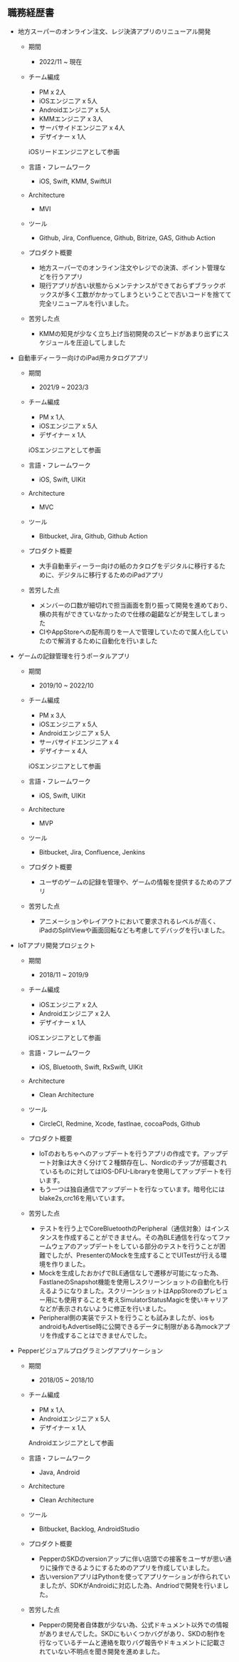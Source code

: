 ## 職務経歴書

- 地方スーパーのオンライン注文、レジ決済アプリのリニューアル開発
  - 期間
    - 2022/11 ~ 現在
  - チーム編成
    - PM x 2人
    - iOSエンジニア x 5人
    - Androidエンジニア x 5人
    - KMMエンジニア x 3人
    - サーバサイドエンジニア x 4人
    - デザイナー x 1人

    iOSリードエンジニアとして参画
    
  - 言語・フレームワーク
      - iOS, Swift, KMM, SwiftUI
  - Architecture
    - MVI
  - ツール
    - Github, Jira, Confluence, Github, Bitrize, GAS, Github Action
  - プロダクト概要
    - 地方スーパーでのオンライン注文やレジでの決済、ポイント管理などを行うアプリ
    - 現行アプリが古い状態からメンテナンスができておらずブラックボックスが多く工数がかかってしまうということで古いコードを捨てて完全リニューアルを行いました。
  - 苦労した点
    - KMMの知見が少なく立ち上げ当初開発のスピードがあまり出ずにスケジュールを圧迫してしました

- 自動車ディーラー向けのiPad用カタログアプリ
  - 期間
    - 2021/9 ~ 2023/3
  - チーム編成
    - PM x 1人
    - iOSエンジニア x 5人
    - デザイナー x 1人

    iOSエンジニアとして参画
    
  - 言語・フレームワーク
      - iOS, Swift, UIKit
  - Architecture
    - MVC
  - ツール
    - Bitbucket, Jira, Github, Github Action
  - プロダクト概要
    - 大手自動車ディーラー向けの紙のカタログをデジタルに移行するために、デジタルに移行するためのiPadアプリ
  - 苦労した点
    - メンバーの口数が細切れで担当画面を割り振って開発を進めており、横の共有ができていなかったので仕様の齟齬などが発生してしまった
    - CIやAppStoreへの配布周りを一人で管理していたので属人化していたので解消するために自動化を行いました

- ゲームの記録管理を行うポータルアプリ
  - 期間
    - 2019/10 ~ 2022/10
  - チーム編成
    - PM x 3人
    - iOSエンジニア x 5人
    - Androidエンジニア x 5人
    - サーバサイドエンジニア x 4
    - デザイナー x 4人

    iOSエンジニアとして参画

  - 言語・フレームワーク
      - iOS, Swift, UIKit
  - Architecture
    - MVP
  - ツール
    - Bitbucket, Jira, Confluence, Jenkins
  - プロダクト概要
    - ユーザのゲームの記録を管理や、ゲームの情報を提供するためのアプリ
  - 苦労した点
    - アニメーションやレイアウトにおいて要求されるレベルが高く、iPadのSplitViewや画面回転なども考慮してデバッグを行いました。

- IoTアプリ開発プロジェクト
  - 期間
    - 2018/11 ~ 2019/9
  - チーム編成
    - iOSエンジニア x 2人
    - Androidエンジニア x 2人
    - デザイナー x 1人

    iOSエンジニアとして参画

  - 言語・フレームワーク
      - iOS, Bluetooth, Swift, RxSwift, UIKit
  - Architecture
    - Clean Architecture
  - ツール
    - CircleCI, Redmine, Xcode, fastlnae, cocoaPods, Github
  - プロダクト概要
    - IoTのおもちゃへのアップデートを行うアプリの作成です。アップデート対象は大きく分けて２種類存在し、Nordicのチップが搭載されているものに対してはIOS-DFU-Libraryを使用してアップデートを行います。
    - もう一つは独自通信でアップデートを行なっています。暗号化にはblake2s,crc16を用いています。
  - 苦労した点
    - テストを行う上でCoreBluetoothのPeripheral（通信対象）はインスタンスを作成することができません。その為BLE通信を行なってファームウェアのアップデートをしている部分のテストを行うことが困難でしたが、PresenterのMockを生成することでUITestが行える環境を作りました。
    - Mockを生成したおかげでBLE通信なしで遷移が可能になった為、FastlaneのSnapshot機能を使用しスクリーンショットの自動化も行えるようになりました。スクリーンショットはAppStoreのプレビュー用にも使用することを考えSimulatorStatusMagicを使いキャリアなどが表示されないように修正を行いました。
    - Peripheral側の実装でテストを行うことも試みましたが、iosもandroidもAdvertise時に公開できるデータに制限がある為mockアプリを作成することはできませんでした。

- Pepperビジュアルプログラミングアプリケーション
  - 期間
    - 2018/05 ~ 2018/10
  - チーム編成
    - PM x 1人
    - Androidエンジニア x 5人
    - デザイナー x 1人

    Androidエンジニアとして参画

  - 言語・フレームワーク
      - Java, Android
  - Architecture
    - Clean Architecture
  - ツール
    - Bitbucket, Backlog, AndroidStudio
  - プロダクト概要
    - PepperのSKDのversionアップに伴い店頭での接客をユーザが思い通りに操作できるようにするためのアプリを作成していました。
    - 古いversionアプリはPythonを使ってアプリケーションが作られていましたが、SDKがAndroidに対応した為、Andriodで開発を行いました。
  - 苦労した点
    - Pepperの開発者自体数が少ない為、公式ドキュメント以外での情報がありませんでした。SKDにもいくつかバグがあり、SKDの制作を行なっているチームと連絡を取りバグ報告やドキュメントに記載されていない不明点を聞き開発を進めました。
